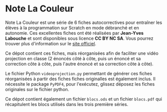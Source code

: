 # Note La Couleur

Note La Couleur est une série de 6 fiches autocorrectives pour entraîner les élèves à la programmation sur Scratch en mode débranché et en autonomie. Ces excellentes fiches ont été réalisées par **Jean-Yves Labouche** et sont disponibles sous licence **CC BY NC SA**. Vous pourrez trouver plus d'information sur le [site officiel](https://www.monclasseurdemaths.fr/profs/algorithmique-scratch/note-la-couleur/).

Ce dépot contient ces fiches, mais réorganisées afin de faciliter une vidéo projection en classe (2 énoncés côté à côte, puis un énoncé et sa correction côte à côte, puis l'autre énoncé et sa correction côte à côte).

Le fichier Python `videoprojection.py` permettant de générer ces fiches réorganisées à partir des fiches fiches originalles est également inclus. Il nécessite le package `PyPDF4`, pour l'exécutez, glissez déposez les fiches originales sur le fichier python.

Ce dépot contient également un fichier `blocs.ods` et un fichier `blocs.pdf` qui récapitulent les blocs utilisés dans les trois première séries.
